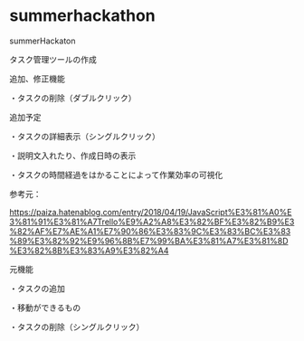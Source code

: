 # summerhackathon
summerHackaton

タスク管理ツールの作成

追加、修正機能

・タスクの削除（ダブルクリック）

追加予定

・タスクの詳細表示（シングルクリック）

・説明文入れたり、作成日時の表示

・タスクの時間経過をはかることによって作業効率の可視化


参考元：

https://paiza.hatenablog.com/entry/2018/04/19/JavaScript%E3%81%A0%E3%81%91%E3%81%A7Trello%E9%A2%A8%E3%82%BF%E3%82%B9%E3%82%AF%E7%AE%A1%E7%90%86%E3%83%9C%E3%83%BC%E3%83%89%E3%82%92%E9%96%8B%E7%99%BA%E3%81%A7%E3%81%8D%E3%82%8B%E3%83%A9%E3%82%A4

元機能

・タスクの追加

・移動ができるもの

・タスクの削除（シングルクリック）
